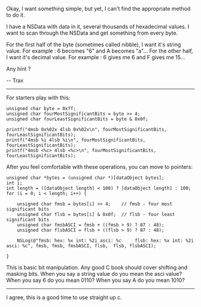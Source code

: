 

Okay, I want something simple, but yet, I can't find the appropriate method to do it.

I have a NSData with data in it, several thousands of hexadecimal values. I want to scan through the NSData and get something from every byte.

For the first half of the byte (sometimes called nibble), I want it's string value. For example : 6 becomes "6" and A becomes "a"...
For the other half, I want it's decimal value. For example : 6 gives me 6 and F gives me 15...

Any hint ?

-- Trax

----

For starters play with this:

    

    unsigned char byte = 0xff;
    unsigned char fourMostSignificantBits = byte >> 4;
    unsigned char fourLeastSignificantBits = byte & 0x0f;
    
    printf("4msb 0x%02x 4lsb 0x%02x\n", fourMostSignificantBits, fourLeastSignificantBits);
    printf("4msb %i 4lsb %i\n", fourMostSignificantBits, fourLeastSignificantBits);
    printf("4msb <%c> 4lsb <%c>\n", fourMostSignificantBits, fourLeastSignificantBits);



After you feel comfortable with these operations, you can move to pointers:

    

    unsigned char *bytes = (unsigned char *)[dataObject bytes];
    int i;
    int length = ([dataObject length] < 100) ? [dataObject length] : 100;
    for (i = 0; i < length; i++) {
    
        unsigned char fmsb = bytes[i] >> 4;    // fmsb - four most significant bits
        unsigned char flsb = bytes[i] & 0x0f;  // flsb - four least significant bits
        unsigned char fmsbASCI = fmsb + ((fmsb > 9) ? 87 : 48);
        unsigned char flsbASCI = flsb + ((flsb > 9) ? 87 : 48);
        
        NSLog(@"fmsb: hex: %x int: %2i asci: %c     flsb: hex: %x int: %2i asci: %c", fmsb, fmsb, fmsbASCI, flsb,  flsb, flsbASCI);
        
    }



This is basic bit manipulation. Any good C book should cover shifting and masking bits. When you say a string value do you mean the asci value? When you say     6 do you mean 0110?
When you say A do you mean 1010? 

----

I agree, this is a good time to use straight up c.
